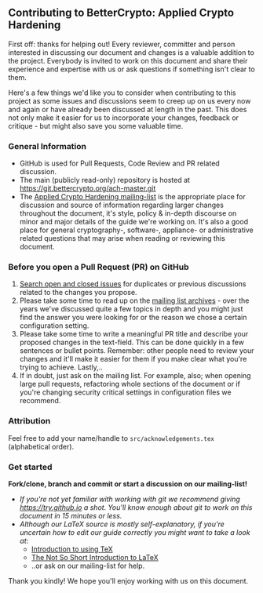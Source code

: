 ## Contributing to BetterCrypto: Applied Crypto Hardening

First off: thanks for helping out! Every reviewer, committer and person
interested in discussing our document and changes is a valuable addition
to the project. Everybody is invited to work on this document and share
their experience and expertise with us or ask questions if something
isn't clear to them.

Here's a few things we'd like you to consider when contributing to this
project as some issues and discussions seem to creep up on us every now
and again or have already been discussed at length in the past. This
does not only make it easier for us to incorporate your changes,
feedback or critique - but might also save you some valuable time.

### General Information

* GitHub is used for Pull Requests, Code Review and PR related
  discussion.
* The main (publicly read-only) repository is hosted at
https://git.bettercrypto.org/ach-master.git
* The [Applied Crypto Hardening mailing-list](https://lists.cert.at/cgi-bin/mailman/listinfo/ach) is the appropriate place for discussion
  and source of information regarding larger changes throughout the document,
  it's style, policy & in-depth discourse on minor and major details of the
  guide we're working on. It's also a good place for general
cryptography-, software-, appliance- or administrative related questions that may arise when reading or reviewing this document.


### Before you open a Pull Request (PR) on GitHub

1. [Search open and closed
   issues](https://github.com/BetterCrypto/Applied-Crypto-hardening/pulls?utf8=%E2%9C%93&q=) for duplicates or previous discussions
   related to the changes you propose.
2. Please take some time to read up on the [mailing list archives](https://lists.cert.at/pipermail/ach/) - over the years
   we've discussed quite a few topics in depth and you might just find
    the answer you were looking for or the reason we chose a certain
   configuration setting.
3. Please take some time to write a meaningful PR title and describe
   your proposed changes in the text-field. This can be done quickly
   in a few sentences or bullet points. Remember: other people need
   to review your changes and it'll make it easier for them if you make
   clear what you're trying to achieve. Lastly,..
4. If in doubt, just ask on the mailing list. For example, also; when opening large
   pull requests, refactoring whole sections of the document or if you're changing
   security critical settings in configuration files we recommend.


### Attribution

Feel free to add your name/handle to `src/acknowledgements.tex` (alphabetical
order).

### Get started

**Fork/clone, branch and commit or start a discussion on our mailing-list!**

* *If you're not yet familiar with working with git we recommend giving
https://try.github.io a shot. You'll know enough about git to work on
this document in 15 minutes or less.*
* *Although our LaTeX source is mostly self-explanatory, if you're
uncertain how to edit our guide correctly you might want to take a look at*:
   * [Introduction to using TeX](http://www.math.harvard.edu/texman/)
   * [The Not So Short Introduction to LaTeX](https://tobi.oetiker.ch/lshort/lshort.pdf)
   * ..or ask on our mailing-list for help.

Thank you kindly! We hope you'll enjoy working with us on this document.

